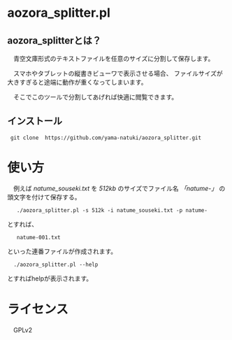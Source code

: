 aozora_splitter.pl
===============================

aozora_splitterとは？
-------------------------------

　青空文庫形式のテキストファイルを任意のサイズに分割して保存します。

　スマホやタブレットの縦書きビューワで表示させる場合、
ファイルサイズが大きすぎると途端に動作が重くなってしまいます。

　そこでこのツールで分割してあげれば快適に閲覧できます。

## インストール

`  git clone  https://github.com/yama-natuki/aozora_splitter.git `

# 使い方

　例えば *natume_souseki.txt* を *512kb* のサイズでファイル名 *「natume-」* の頭文字を付けて保存する。

`    ./aozora_splitter.pl -s 512k -i natume_souseki.txt -p natume- `

とすれば、

`    natume-001.txt `

といった連番ファイルが作成されます。

`   ./aozora_splitter.pl --help `

とすればhelpが表示されます。

# ライセンス
　GPLv2


